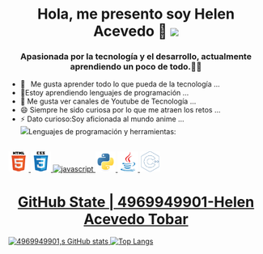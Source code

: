<h1 align ="center"> Hola, me presento soy Helen Acevedo 👋 <img src="https://i.pinimg.com/originals/80/7b/5c/807b5c4b02e765bb4930b7c66662ef4b.gif" width="50"></h1>
<h3 align="center"> Apasionada por la tecnología y el desarrollo, actualmente aprendiendo un poco de todo.👨‍💻</h3>

- 🔭 &ensp;Me gusta aprender todo lo que pueda de la tecnología ...
- 🌱Estoy aprendiendo lenguajes de programación ...
- 👯 Me gusta ver canales de Youtube  de Tecnología ...
- 😄 Siempre he sido curiosa por lo que me atraen los retos ...
- ⚡ Dato curioso:Soy aficionada al mundo anime ...
    <br>
<img src="https://media.giphy.com/media/VgCDAzcKvsR6OM0uWg/giphy.gif" width="50">Lenguajes de programación y herramientas:
<br>
<a href="https://www.w3.org/html/" target="_blank" rel="noreferrer"> <img src="https://raw.githubusercontent.com/devicons/devicon/master/icons/html5/html5-original-wordmark.svg" alt="html5" width="40" height="40"/>
<a href="https://www.w3schools.com/css/" target="_blank" rel="noreferrer"> <img src="https://raw.githubusercontent.com/devicons/devicon/master/icons/css3/css3-original-wordmark.svg" alt="css3" width="40" height="40"/>
<a href="https://developer.mozilla.org/en-US/docs/Web/JavaScript" target="_blank" rel="noreferrer"> <img src="https://cdn.worldvectorlogo.com/logos/javascript-1.svg" alt="javascript" width="30" height="30"/>
<a href="https://www.python.org" target="_blank" rel="noreferrer"> <img src="https://raw.githubusercontent.com/devicons/devicon/master/icons/python/python-original.svg" alt="python" width="40" height="40"/>
<a href="https://www.python.org" target="_blank" rel="noreferrer"> <img src="https://raw.githubusercontent.com/devicons/devicon/master/icons/java/java-original.svg" alt="python" width="40" height="40"/>
<a href="https://www.python.org" target="_blank" rel="noreferrer"> <img src="https://github.com/devicons/devicon/blob/master/icons/cplusplus/cplusplus-line.svg" alt="python" width="40" height="40"/>

<br>
<h1 align="center">GitHub State | 4969949901-Helen Acevedo Tobar </h1>

![4969949901,s GitHub stats](https://github-readme-stats.vercel.app/api?username=4969949901&theme=-yellow&show_icons=true)
![Top Langs](https://github-readme-stats.vercel.app/api/top-langs/?username=4969949901&theme=galexy-yellow&layout=compact)
